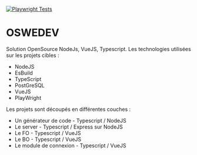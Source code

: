 [![Playwright Tests](https://github.com/OSWeDev/OSWeDev/actions/workflows/playwright.yml/badge.svg)](https://github.com/OSWeDev/OSWeDev/actions/workflows/playwright.yml)

# OSWEDEV

Solution OpenSource NodeJs, VueJS, Typescript. Les technologies utilisées sur les projets cibles :

  - NodeJS
  - EsBuild 
  - TypeScript
  - PostGreSQL
  - VueJS
  - PlayWright

Les projets sont découpés en différentes couches :
  - Un générateur de code - Typescript / NodeJS
  - Le server - Typescript / Express sur NodeJS
  - Le FO - Typescript / VueJS
  - Le BO - Typescript / VueJS
  - Le module de connexion - Typescript / VueJS